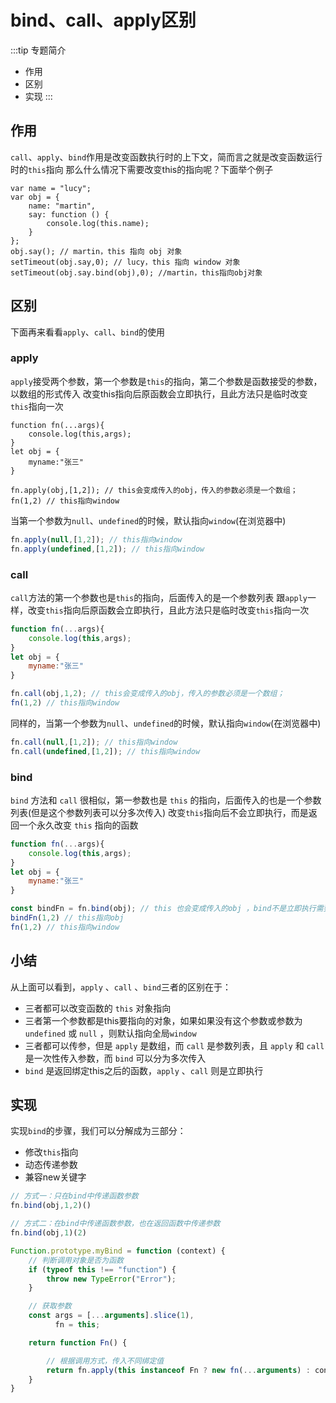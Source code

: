 # bind、call、apply区别
:::tip 专题简介
- 作用
- 区别
- 实现
:::
## 作用
`call`、`apply`、`bind`作用是改变函数执行时的上下文，简而言之就是改变函数运行时的`this`指向
那么什么情况下需要改变this的指向呢？下面举个例子
```JS
var name = "lucy";
var obj = {
    name: "martin",
    say: function () {
        console.log(this.name);
    }
};
obj.say(); // martin，this 指向 obj 对象
setTimeout(obj.say,0); // lucy，this 指向 window 对象
setTimeout(obj.say.bind(obj),0); //martin，this指向obj对象
```
## 区别
下面再来看看`apply`、`call`、`bind`的使用
### apply
`apply`接受两个参数，第一个参数是`this`的指向，第二个参数是函数接受的参数，以数组的形式传入
改变this指向后原函数会立即执行，且此方法只是临时改变`this`指向一次
```JS
function fn(...args){
    console.log(this,args);
}
let obj = {
    myname:"张三"
}

fn.apply(obj,[1,2]); // this会变成传入的obj，传入的参数必须是一个数组；
fn(1,2) // this指向window
```
当第一个参数为`null`、`undefined`的时候，默认指向`window`(在浏览器中)
```js
fn.apply(null,[1,2]); // this指向window
fn.apply(undefined,[1,2]); // this指向window
```
### call
`call`方法的第一个参数也是`this`的指向，后面传入的是一个参数列表
跟`apply`一样，改变`this`指向后原函数会立即执行，且此方法只是临时改变`this`指向一次
```js
function fn(...args){
    console.log(this,args);
}
let obj = {
    myname:"张三"
}

fn.call(obj,1,2); // this会变成传入的obj，传入的参数必须是一个数组；
fn(1,2) // this指向window
```
同样的，当第一个参数为`null`、`undefined`的时候，默认指向`window`(在浏览器中)
```js
fn.call(null,[1,2]); // this指向window
fn.call(undefined,[1,2]); // this指向window
```
### bind
`bind` 方法和 `call` 很相似，第一参数也是 `this` 的指向，后面传入的也是一个参数列表(但是这个参数列表可以分多次传入)
改变`this`指向后不会立即执行，而是返回一个永久改变 `this` 指向的函数
```js
function fn(...args){
    console.log(this,args);
}
let obj = {
    myname:"张三"
}

const bindFn = fn.bind(obj); // this 也会变成传入的obj ，bind不是立即执行需要执行一次
bindFn(1,2) // this指向obj
fn(1,2) // this指向window
```
## 小结
从上面可以看到，`apply` 、`call` 、`bind`三者的区别在于：
- 三者都可以改变函数的 `this` 对象指向
- 三者第一个参数都是this要指向的对象，如果如果没有这个参数或参数为 `undefined` 或 `null` ，则默认指向全局`window`
- 三者都可以传参，但是 `apply` 是数组，而 `call` 是参数列表，且 `apply` 和 `call` 是一次性传入参数，而 `bind` 可以分为多次传入
- `bind` 是返回绑定this之后的函数，`apply` 、`call` 则是立即执行

## 实现
实现`bind`的步骤，我们可以分解成为三部分：
- 修改`this`指向
- 动态传递参数
- 兼容new关键字
```js
// 方式一：只在bind中传递函数参数
fn.bind(obj,1,2)()

// 方式二：在bind中传递函数参数，也在返回函数中传递参数
fn.bind(obj,1)(2)
```
```js
Function.prototype.myBind = function (context) {
    // 判断调用对象是否为函数
    if (typeof this !== "function") {
        throw new TypeError("Error");
    }

    // 获取参数
    const args = [...arguments].slice(1),
          fn = this;

    return function Fn() {

        // 根据调用方式，传入不同绑定值
        return fn.apply(this instanceof Fn ? new fn(...arguments) : context, args.concat(...arguments)); 
    }
}
```